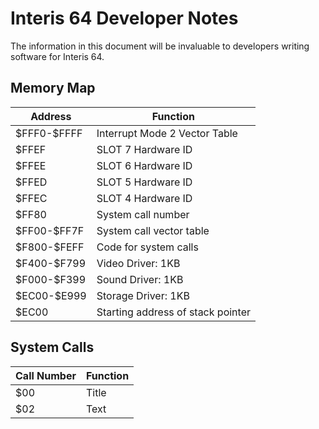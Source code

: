 # Interis 64 Developer Notes

The information in this document will be invaluable to developers writing software for Interis 64.

## Memory Map

| Address      | Function                          |
| ------------ | --------------------------------- |
| \$FFF0-$FFFF | Interrupt Mode 2 Vector Table     |
|        $FFEF | SLOT 7 Hardware ID                |
|        $FFEE | SLOT 6 Hardware ID                |
|        $FFED | SLOT 5 Hardware ID                |
|        $FFEC | SLOT 4 Hardware ID                |
|        $FF80 | System call number                |
| \$FF00-$FF7F | System call vector table          |
| \$F800-$FEFF | Code for system calls             |
| \$F400-$F799 | Video Driver: 1KB                 |
| \$F000-$F399 | Sound Driver: 1KB                 |
| \$EC00-$E999 | Storage Driver: 1KB               |
|        $EC00 | Starting address of stack pointer |


## System Calls

| Call Number | Function |
| ----------- | ----------- |
|         $00 | Title |
|         $02 | Text |